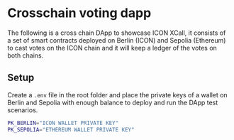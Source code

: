 # Crosschain voting dapp

The following is a cross chain DApp to showcase ICON XCall, it consists of a set of smart contracts deployed on Berlin (ICON) and Sepolia (Ethereum) to cast votes on the ICON chain and it will keep a ledger of the votes on both chains.

## Setup

Create a `.env` file in the root folder and place the private keys of a wallet on Berlin and Sepolia with enough balance to deploy and run the DApp test scenarios.
```bash
PK_BERLIN="ICON WALLET PRIVATE KEY"
PK_SEPOLIA="ETHEREUM WALLET PRIVATE KEY"
```
